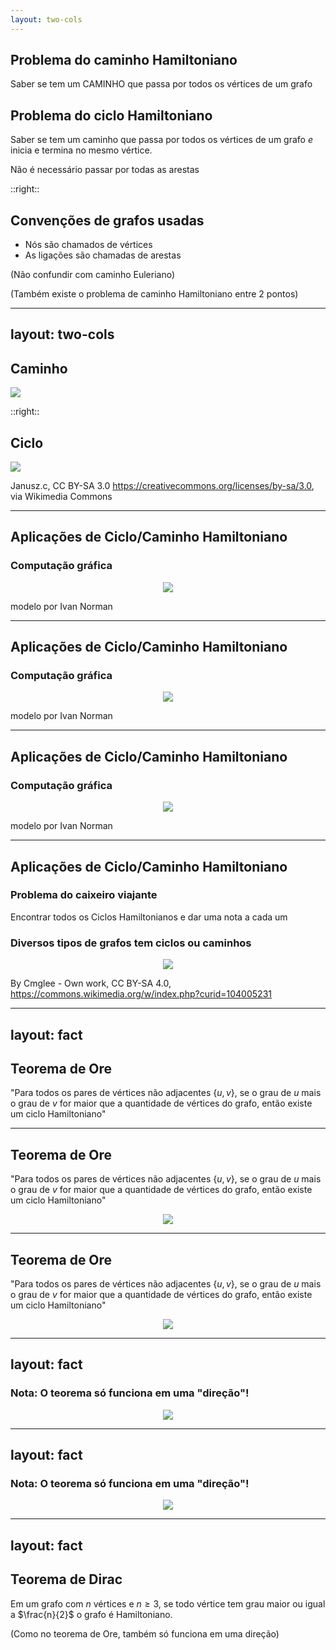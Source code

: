 ```yaml
---
layout: two-cols
---
```


## Problema do caminho Hamiltoniano

Saber se tem um CAMINHO que passa por todos os vértices de um grafo

<v-click>

## Problema do ciclo Hamiltoniano

Saber se tem um caminho que passa por todos os vértices de um grafo *e*
inicia e termina no mesmo vértice.

</v-click>

<v-click>

<Attention>
  Não é necessário passar por todas as arestas
</Attention>

</v-click>

::right::

<v-click>

## Convenções de grafos usadas

- Nós são chamados de vértices
- As ligações são chamadas de arestas

</v-click>

<v-click>

<span class="opacity-30"> (Não confundir com caminho Euleriano) </span>

<span class="opacity-30"> (Também existe o problema de caminho Hamiltoniano entre 2 pontos) </span>

</v-click>

---
layout: two-cols
---

## Caminho

![](/graph1.jpg)

::right::

## Ciclo

![](/cycle1.png)

Janusz.c, CC BY-SA 3.0 <https://creativecommons.org/licenses/by-sa/3.0>, via Wikimedia Commons

---

## Aplicações de Ciclo/Caminho Hamiltoniano

### Computação gráfica

<Center>
  <img src="/car1.png" class="h-90">
</Center>

  modelo por Ivan Norman

--- 

## Aplicações de Ciclo/Caminho Hamiltoniano

### Computação gráfica

<Center>
  <img src="/car2.png" class="h-90">
</Center>

modelo por Ivan Norman

--- 

## Aplicações de Ciclo/Caminho Hamiltoniano

### Computação gráfica

<Center>
  <img src="/car3.png" class="h-90">
</Center>

modelo por Ivan Norman


--- 

## Aplicações de Ciclo/Caminho Hamiltoniano

### Problema do caixeiro viajante

Encontrar todos os Ciclos Hamiltonianos e dar uma nota a cada um

### Diversos tipos de grafos tem ciclos ou caminhos

<Center>
  <img src="/platonic_graphs.png" class="h-60">
</Center>

By Cmglee - Own work, CC BY-SA 4.0, <br> https://commons.wikimedia.org/w/index.php?curid=104005231

---
layout: fact
---

## Teorema de Ore

"Para todos os pares de vértices não adjacentes $\left\{u, v\right\}$, se o grau de $u$ mais o grau de $v$ for maior que a quantidade de vértices do grafo, então existe um ciclo Hamiltoniano"

---

## Teorema de Ore

"Para todos os pares de vértices não adjacentes $\left\{u, v\right\}$, se o grau de $u$ mais o grau de $v$ for maior que a quantidade de vértices do grafo, então existe um ciclo Hamiltoniano"

<Center>
  <img src="/ore1.png" class="h-80">
</Center>

---

## Teorema de Ore

"Para todos os pares de vértices não adjacentes $\left\{u, v\right\}$, se o grau de $u$ mais o grau de $v$ for maior que a quantidade de vértices do grafo, então existe um ciclo Hamiltoniano"

<Center>
  <img src="/ore2.png" class="h-80">
</Center>

---
layout: fact
---

### Nota: O teorema só funciona em uma "direção"!

<Center>
  <img src="/ore3.png" class="h-100">
</Center>

---
layout: fact
---

### Nota: O teorema só funciona em uma "direção"!

<Center>
  <img src="/ore4.png" class="h-100">
</Center>

---
layout: fact
---

## Teorema de Dirac

Em um grafo com $n$ vértices e $n\ge3$, se todo vértice tem grau maior ou igual a $\frac{n}{2}$ o grafo é Hamiltoniano.

<span class="opacity-30"> (Como no teorema de Ore, também só funciona em uma direção) </span>